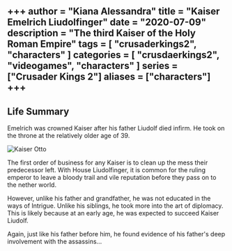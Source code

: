 +++
author = "Kiana Alessandra"
title = "Kaiser Emelrich Liudolfinger"
date = "2020-07-09"
description = "The third Kaiser of the Holy Roman Empire"
tags = [
    "crusaderkings2",
    "characters"
]
categories = [
    "crusdaerkings2",
    "videogames",
    "characters"
]
series = ["Crusader Kings 2"]
aliases = ["characters"]
+++
---

## Life Summary

Emelrich was crowned Kaiser after his father Liudolf died infirm. He took on the throne at the relatively older age of 39. 

![Kaiser Otto](http://localhost:1313/Emelrich.png)

The first order of business for any Kaiser is to clean up the mess their predecessor left. With House Liudolfinger, it is common for the ruling emperor to leave a bloody trail and vile reputation before they pass on to the nether world. 

However, unlike his father and grandfather, he was not educated in the ways of Intrigue. Unlike his siblings, he took more into the art of diplomacy. This is likely because at an early age, he was expected to succeed Kaiser Liudolf.

Again, just like his father before him, he found evidence of his father's deep involvement with the assassins...